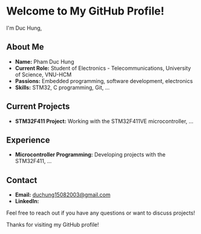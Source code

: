 # Welcome to My GitHub Profile!

I'm Duc Hung,

## About Me

- **Name:** Pham Duc Hung
- **Current Role:** Student of Electronics - Telecommunications, University of Science, VNU-HCM
- **Passions:** Embedded programming, software development, electronics
- **Skills:** STM32, C programming, Git, ...

## Current Projects

- **STM32F411 Project:** Working with the STM32F411VE microcontroller, ...

## Experience

- **Microcontroller Programming:** Developing projects with the STM32F411, ...

## Contact

- **Email:** duchung15082003@gmail.com
- **LinkedIn:** 

Feel free to reach out if you have any questions or want to discuss projects!

Thanks for visiting my GitHub profile!
